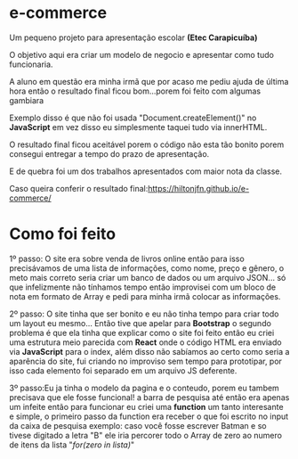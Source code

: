 # e-commerce

Um pequeno projeto para apresentação escolar **(Etec Carapicuíba)**

O objetivo aqui era criar um modelo de negocio e apresentar como tudo funcionaria.

A aluno em questão era minha irmã que por acaso me pediu ajuda de última hora então o resultado final ficou bom...porem foi feito com algumas gambiara

Exemplo disso é que não foi usada "Document.createElement()" no **JavaScript** em vez disso eu simplesmente taquei tudo via innerHTML.

O resultado final ficou aceitável porem o código não esta tão bonito porem consegui entregar a tempo do prazo de apresentação.

E de quebra foi um dos trabalhos apresentados com maior nota da classe.

Caso queira conferir o resultado final:https://hiltonjfn.github.io/e-commerce/

# Como foi feito

1º passo: O site era sobre venda de livros online então para isso precisávamos de uma lista de informações, como nome, preço e gênero, o meto mais correto seria criar um banco de dados ou um arquivo JSON... só que infelizmente não tínhamos tempo então improvisei com um bloco de nota em formato de Array e pedi para minha irmã colocar as informações.

2º passo: O site tinha que ser bonito e eu não tinha tempo para criar todo um layout eu mesmo... Então tive que apelar para **Bootstrap** o segundo problema é que ela tinha que explicar como o site foi feito então eu criei uma estrutura meio parecida com **React** onde o código HTML era enviado via **JavaScript** para o index, além disso não sabíamos ao certo como seria a aparência do site, fui criando no improviso sem tempo para prototipar, por isso cada elemento foi separado em um arquivo JS deferente.

3º passo:Eu ja tinha o modelo da pagina e o conteudo, porem eu tambem precisava que ele fosse funcional! a barra de pesquisa até então era apenas um infeite então para funcionar eu criei uma **function** um tanto interesante e simple, o primeiro passo da function era receber o que foi escrito no input da caixa de pesquisa exemplo: caso você fosse escrever Batman e so tivese digitado a letra "B" ele iria percorer todo o Array de zero ao numero de itens da lista "*for(zero in lista)*"
